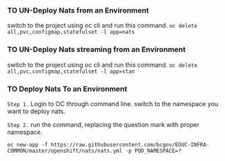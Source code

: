 ### TO UN-Deploy Nats from an Environment
 switch to the project using oc cli and run this command. `oc delete all,pvc,configmap,statefulset -l app=nats`

### TO UN-Deploy Nats streaming from an Environment
switch to the project using oc cli and run this command. `oc delete all,pvc,configmap,statefulset -l app=stan`

### TO Deploy Nats To an Environment
`Step 1.`  Login to OC through command line. switch to the namespace you want to deploy nats.

`Step 2.`  run the command, replacing the question mark with proper namespace.
 
 `oc new-app -f https://raw.githubusercontent.com/bcgov/EDUC-INFRA-COMMON/master/openshift/nats/nats.yml -p POD_NAMESPACE=?`
 
